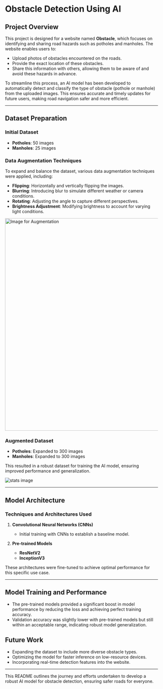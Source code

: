 # Obstacle Detection Using AI

## Project Overview

This project is designed for a website named **Obstacle**, which focuses on identifying and sharing road hazards such as potholes and manholes. The website enables users to:

- Upload photos of obstacles encountered on the roads.
- Provide the exact location of these obstacles.
- Share this information with others, allowing them to be aware of and avoid these hazards in advance.

To streamline this process, an AI model has been developed to automatically detect and classify the type of obstacle (pothole or manhole) from the uploaded images. This ensures accurate and timely updates for future users, making road navigation safer and more efficient.

---

## Dataset Preparation

### Initial Dataset

- **Potholes**: 50 images
- **Manholes**: 25 images

### Data Augmentation Techniques

To expand and balance the dataset, various data augmentation techniques were applied, including:

- **Flipping**: Horizontally and vertically flipping the images.
- **Blurring**: Introducing blur to simulate different weather or camera conditions.
- **Rotating**: Adjusting the angle to capture different perspectives.
- **Brightness Adjustment**: Modifying brightness to account for varying light conditions.
  
<img src="https://github.com/user-attachments/assets/04bba174-1ce2-4ecf-92c8-e95031640e47" alt="Image for Augmentation" width="700">

### Augmented Dataset

- **Potholes**: Expanded to 300 images
- **Manholes**: Expanded to 300 images

This resulted in a robust dataset for training the AI model, ensuring improved performance and generalization.

![stats image](https://github.com/user-attachments/assets/3b0c1f86-47da-4181-8110-31c24da90f9b)

---

## Model Architecture

### Techniques and Architectures Used

1. **Convolutional Neural Networks (CNNs)**

   - Initial training with CNNs to establish a baseline model.

2. **Pre-trained Models**

   - **ResNetV2**
   - **InceptionV3**

These architectures were fine-tuned to achieve optimal performance for this specific use case.

---

## Model Training and Performance
- The pre-trained models provided a significant boost in model performance by reducing the loss and achieving perfect training accuracy.
- Validation accuracy was slightly lower with pre-trained models but still within an acceptable range, indicating robust model generalization.

  
## Future Work

- Expanding the dataset to include more diverse obstacle types.
- Optimizing the model for faster inference on low-resource devices.
- Incorporating real-time detection features into the website.

---

This README outlines the journey and efforts undertaken to develop a robust AI model for obstacle detection, ensuring safer roads for everyone.



